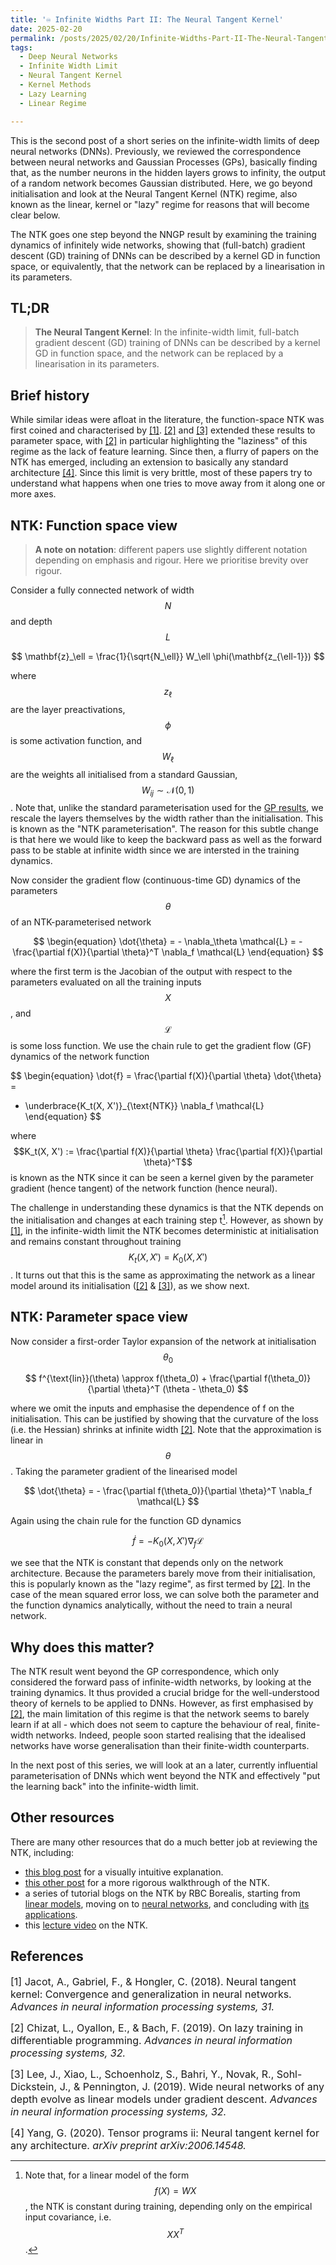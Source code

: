 ```yaml
---
title: '♾️ Infinite Widths Part II: The Neural Tangent Kernel'
date: 2025-02-20
permalink: /posts/2025/02/20/Infinite-Widths-Part-II-The-Neural-Tangent-Kernel/
tags:
  - Deep Neural Networks
  - Infinite Width Limit
  - Neural Tangent Kernel
  - Kernel Methods
  - Lazy Learning
  - Linear Regime

---
```


This is the second post of a short series on the infinite-width limits of deep neural networks (DNNs). Previously, we 
reviewed the correspondence between neural networks and Gaussian Processes (GPs), basically finding that, as the number 
neurons in the hidden layers grows to infinity, the output of a random network becomes Gaussian distributed. Here, we 
go beyond initialisation and look at the Neural Tangent Kernel (NTK) regime, also known as the linear, kernel or "lazy" 
regime for reasons that will become clear below. 

The NTK goes one step beyond the NNGP result by examining the training dynamics of infinitely wide networks, showing 
that (full-batch) gradient descent (GD) training of DNNs can be described by a kernel GD in function space, or 
equivalently, that the network can be replaced by a linearisation in its parameters.

## TL;DR
> **The Neural Tangent Kernel**: In the infinite-width limit, full-batch gradient descent (GD) training of DNNs can be 
> described by a kernel GD in function space, and the network can be replaced by a linearisation in its parameters.

## Brief history
While similar ideas were afloat in the literature, the function-space NTK was first coined and characterised by 
[[1]](#1). [[2]](#2) and [[3]](#3) extended these results to parameter space, with [[2]](#2) in particular highlighting 
the "laziness" of this regime as the lack of feature learning. Since then, a flurry of papers on the NTK has emerged,
including an extension to basically any standard architecture [[4]](#4). Since this limit is very brittle, most of these
papers try to understand what happens when one tries to move away from it along one or more axes.

## NTK: Function space view
> **A note on notation**: different papers use slightly different notation depending on emphasis and rigour. Here we prioritise brevity over rigour.

Consider a fully connected network of width $$N$$ and depth $$L$$

$$
\mathbf{z}_\ell = \frac{1}{\sqrt{N_\ell}} W_\ell \phi(\mathbf{z_{\ell-1}})
$$

where $$z_\ell$$ are the layer preactivations, $$\phi$$ is some activation function, and $$W_\ell$$ are the weights all initialised from a standard Gaussian, $$W_{ij} \sim \mathcal{N}(0, 1)$$. Note that, unlike the standard parameterisation used for the [GP results](https://francesco-innocenti.github.io/posts/2024/11/16/Infinite-Widths-Part-I-Neural-Networks-as-Gaussian-Processes/), we rescale the layers themselves by the width rather than the initialisation. This is known as the "NTK parameterisation". The reason for this subtle change is that here we would like to keep the backward pass as well as the forward pass to be stable at infinite width since we are intersted in the training dynamics.

Now consider the gradient flow (continuous-time GD) dynamics of the parameters $$\theta$$ of an NTK-parameterised network

$$
\begin{equation}
  \dot{\theta} = - \nabla_\theta \mathcal{L} = - \frac{\partial f(X)}{\partial \theta}^T \nabla_f \mathcal{L}
\end{equation}
$$

where the first term is the Jacobian of the output with respect to the parameters evaluated on all the training inputs $$X$$, and $$\mathcal{L}$$ is some loss function. We use the chain rule to get the gradient flow (GF) dynamics of the network function

$$
\begin{equation}
  \dot{f} = \frac{\partial f(X)}{\partial \theta} \dot{\theta} = 
  - \underbrace{K_t(X, X')}_{\text{NTK}} \nabla_f \mathcal{L}
\end{equation}
$$

where $$K_t(X, X') := \frac{\partial f(X)}{\partial \theta} \frac{\partial f(X)}{\partial \theta}^T$$ is known as the NTK since it can be seen a kernel given by the parameter gradient (hence tangent) of the network function (hence neural).

The challenge in understanding
these dynamics is that the NTK depends on the initialisation and changes at each training step t[^1]. However, as shown by [[1]](#1), in the infinite-width limit the NTK becomes deterministic at initialisation and remains constant throughout training 
$$K_t(X, X') = K_0(X, X')$$. It turns out that this is the same as approximating the network as a linear model around its initialisation ([[2]](#2) & [[3]](#3)), as we show next.


## NTK: Parameter space view
Now consider a first-order Taylor expansion of the network at initialisation $$\theta_0$$

$$
f^{\text{lin}}(\theta) \approx f(\theta_0) + \frac{\partial f(\theta_0)}{\partial \theta}^T (\theta - \theta_0)
$$

where we omit the inputs and emphasise the dependence of f on the initialisation. This can be justified by showing that the curvature of the loss (i.e. the Hessian) shrinks at infinite width [[2]](#2). Note that the approximation is linear in $$\theta$$. Taking the parameter gradient of the linearised model

$$
\dot{\theta} = - \frac{\partial f(\theta_0)}{\partial \theta}^T \nabla_f \mathcal{L}
$$

Again using the chain rule for the function GD dynamics

$$
\dot{f} = - K_0(X, X') \nabla_f \mathcal{L}
$$

we see that the NTK is constant that depends only on the network architecture. Because the parameters barely move from their initialisation, this is popularly known as the "lazy regime", as first termed by [[2]](#2). In the case of the mean squared error loss, we can solve both the parameter and the function dynamics analytically, without the need to train a neural network.

## Why does this matter?
The NTK result went beyond the GP correspondence, which only considered the forward pass of infinite-width networks, by looking at the training dynamics. It thus provided a crucial bridge for the well-understood theory of kernels to be applied to DNNs. However, as first emphasised by [[2]](#2), the main limitation of this regime is that the network seems to barely learn if at all - which does not seem to capture the behaviour of real, finite-width networks. Indeed, people soon started realising that the idealised networks have worse generalisation than their finite-width counterparts.

In the next post of this series, we will look at an a later, currently influential parameterisation of DNNs which went beyond the NTK and effectively "put the learning back" into the infinite-width limit. 


## Other resources
There are many other resources that do a much better job at reviewing the NTK, including:
* [this blog post](https://www.eigentales.com/NTK/) for a visually intuitive explanation. 
* [this other post](https://lilianweng.github.io/posts/2022-09-08-ntk/) for a more rigorous walkthrough of the NTK.
* a series of tutorial blogs on the NTK by RBC Borealis, starting from [linear models](https://rbcborealis.com/research-blogs/gradient-flow/), moving on to [neural networks](https://rbcborealis.com/research-blogs/the-neural-tangent-kernel/), and concluding with [its applications](https://rbcborealis.com/research-blogs/neural-tangent-kernel-applications/).
* this [lecture video](https://www.youtube.com/watch?v=DObobAnELkU&ab_channel=SoheilFeizi) on the NTK.


## References

<p> <font size="3"> <a id="1">[1]</a> 
Jacot, A., Gabriel, F., & Hongler, C. (2018). Neural tangent kernel: Convergence and generalization in neural networks. 
<i>Advances in neural information processing systems, 31.</i> </font> </p>

<p> <font size="3"> <a id="2">[2]</a> 
Chizat, L., Oyallon, E., & Bach, F. (2019). On lazy training in differentiable programming. <i>Advances in neural 
information processing systems, 32.</i> </font> </p>

<p> <font size="3"> <a id="3">[3]</a> 
Lee, J., Xiao, L., Schoenholz, S., Bahri, Y., Novak, R., Sohl-Dickstein, J., & Pennington, J. (2019). Wide neural 
networks of any depth evolve as linear models under gradient descent. <i>Advances in neural information processing 
systems, 32.</i> </font> </p>

<p> <font size="3"> <a id="4">[4]</a> 
Yang, G. (2020). Tensor programs ii: Neural tangent kernel for any architecture. <i>arXiv preprint 
arXiv:2006.14548.</i> </font> </p>

[^1]: Note that, for a linear model of the form $$f(X) = WX$$, the NTK is constant during training, depending only on the empirical input covariance, i.e. $$XX^T$$.
